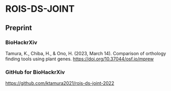 # ROIS-DS-JOINT

## Preprint

### BioHackrXiv
Tamura, K., Chiba, H., & Ono, H. (2023, March 14). Comparison of orthology finding tools using plant genes. https://doi.org/10.37044/osf.io/mprew

### GitHub for BioHackrXiv
https://github.com/ktamura2021/rois-ds-joint-2022
